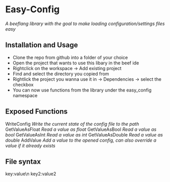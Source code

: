 # Easy-Config
*A beeflang library with the goal to make loading configuration/settings files easy*

## Installation and Usage
- Clone the repo from github into a folder of your choice
- Open the project that wants to use this libary in the beef ide
- Rightclick on the workspace -> Add existing project
- Find and select the directory you copied from
- Rightlick the project you wanna use it in -> Dependencies -> select the checkbox
- You can now use functions from the library under the easy_config namespace

## Exposed Functions

WriteConfig	*Write the current state of the config file to the path*
GetValueAsFloat *Read a value as float*
GetValueAsBool	*Read a value as bool*
GetValueAsInt	*Read a value as int*
GetValueAsDouble	*Read a value as double*
AddValue	*Add a value to the opened config, can also override a value if it already exists*

## File syntax
key:value\n
key2:value2
